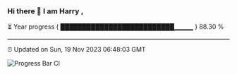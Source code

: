 ### Hi there 👋 I am Harry , 

⏳ Year progress { ██████████████████████████▁▁▁▁ } 88.30 %

---

⏰ Updated on Sun, 19 Nov 2023 06:48:03 GMT

![Progress Bar CI](https://github.com/duykhang68/duykhang68/workflows/Progress%20Bar%20CI/badge.svg)
